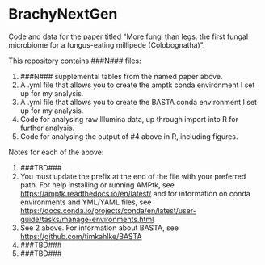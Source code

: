 # BrachyNextGen
Code and data for the paper titled "More fungi than legs: the first fungal microbiome for a fungus-eating millipede (Colobognatha)".

This repository contains ###N### files:

1) ###N### supplemental tables from the named paper above.
2) A .yml file that allows you to create the amptk conda environment I set up for my analysis.
3) A .yml file that allows you to create the BASTA conda environment I set up for my analysis.
4) Code for analysing raw Illumina data, up through import into R for further analysis.
5) Code for analysing the output of #4 above in R, including figures.

Notes for each of the above:
1) ###TBD###
2) You must update the prefix at the end of the file with your preferred path. For help installing or running AMPtk, see https://amptk.readthedocs.io/en/latest/ and for information on conda environments and YML/YAML files, see https://docs.conda.io/projects/conda/en/latest/user-guide/tasks/manage-environments.html
3) See 2 above. For information about BASTA, see https://github.com/timkahlke/BASTA
4) ###TBD###
5) ###TBD###
